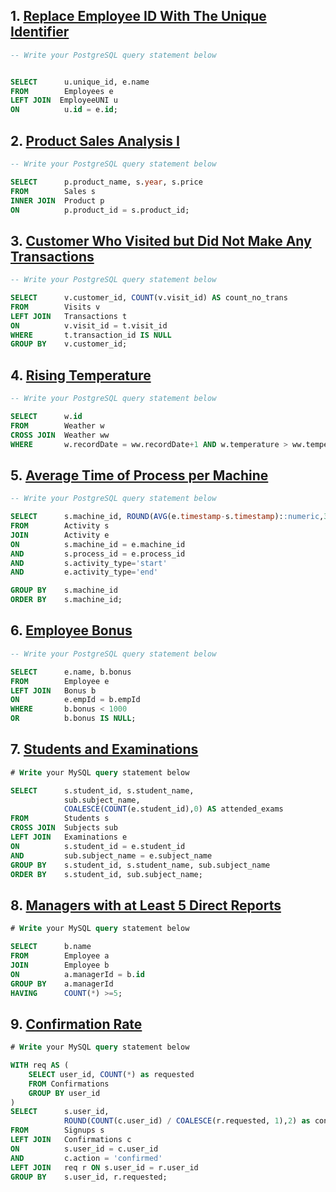 
## 1. [Replace Employee ID With The Unique Identifier](https://leetcode.com/problems/replace-employee-id-with-the-unique-identifier/)


```sql
-- Write your PostgreSQL query statement below


SELECT      u.unique_id, e.name
FROM        Employees e
LEFT JOIN  EmployeeUNI u
ON          u.id = e.id;
```


## 2. [Product Sales Analysis I](https://leetcode.com/problems/product-sales-analysis-i/)

```sql
-- Write your PostgreSQL query statement below

SELECT      p.product_name, s.year, s.price
FROM        Sales s
INNER JOIN  Product p
ON          p.product_id = s.product_id;
```

## 3. [Customer Who Visited but Did Not Make Any Transactions](https://leetcode.com/problems/customer-who-visited-but-did-not-make-any-transactions/)

```sql
-- Write your PostgreSQL query statement below

SELECT      v.customer_id, COUNT(v.visit_id) AS count_no_trans
FROM        Visits v
LEFT JOIN   Transactions t
ON          v.visit_id = t.visit_id
WHERE       t.transaction_id IS NULL
GROUP BY    v.customer_id;
```


## 4. [Rising Temperature](https://leetcode.com/problems/rising-temperature/)

```sql
-- Write your PostgreSQL query statement below

SELECT      w.id
FROM        Weather w
CROSS JOIN  Weather ww
WHERE       w.recordDate = ww.recordDate+1 AND w.temperature > ww.temperature;
```


## 5. [Average Time of Process per Machine](https://leetcode.com/problems/average-time-of-process-per-machine/)

```sql
-- Write your PostgreSQL query statement below

SELECT      s.machine_id, ROUND(AVG(e.timestamp-s.timestamp)::numeric,3) as processing_time
FROM        Activity s
JOIN        Activity e
ON          s.machine_id = e.machine_id
AND         s.process_id = e.process_id
AND         s.activity_type='start'
AND         e.activity_type='end'

GROUP BY    s.machine_id
ORDER BY    s.machine_id;
```

## 6. [Employee Bonus](https://leetcode.com/problems/employee-bonus/)

```sql
-- Write your PostgreSQL query statement below

SELECT      e.name, b.bonus
FROM        Employee e
LEFT JOIN   Bonus b
ON          e.empId = b.empId
WHERE       b.bonus < 1000 
OR          b.bonus IS NULL;
```

## 7. [Students and Examinations](https://leetcode.com/problems/students-and-examinations/)

```sql
# Write your MySQL query statement below

SELECT      s.student_id, s.student_name, 
            sub.subject_name, 
            COALESCE(COUNT(e.student_id),0) AS attended_exams 
FROM        Students s
CROSS JOIN  Subjects sub
LEFT JOIN   Examinations e
ON          s.student_id = e.student_id 
AND         sub.subject_name = e.subject_name
GROUP BY    s.student_id, s.student_name, sub.subject_name
ORDER BY    s.student_id, sub.subject_name;
```

## 8. [Managers with at Least 5 Direct Reports](https://leetcode.com/problems/managers-with-at-least-5-direct-reports/)

```sql
# Write your MySQL query statement below

SELECT      b.name
FROM        Employee a
JOIN        Employee b
ON          a.managerId = b.id
GROUP BY    a.managerId
HAVING      COUNT(*) >=5;
```

## 9. [Confirmation Rate](https://leetcode.com/problems/confirmation-rate/)

```sql
# Write your MySQL query statement below

WITH req AS (
    SELECT user_id, COUNT(*) as requested
    FROM Confirmations
    GROUP BY user_id
)
SELECT      s.user_id, 
            ROUND(COUNT(c.user_id) / COALESCE(r.requested, 1),2) as confirmation_rate 
FROM        Signups s
LEFT JOIN   Confirmations c 
ON          s.user_id = c.user_id 
AND         c.action = 'confirmed'
LEFT JOIN   req r ON s.user_id = r.user_id
GROUP BY    s.user_id, r.requested;
```
